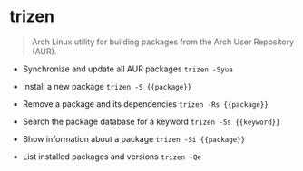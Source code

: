 # trizen
> Arch Linux utility for building packages from the Arch User Repository (AUR).

- Synchronize and update all AUR packages
`trizen -Syua`

- Install a new package
`trizen -S {{package}}`

- Remove a package and its dependencies
`trizen -Rs {{package}}`

- Search the package database for a keyword
`trizen -Ss {{keyword}}`

- Show information about a package
`trizen -Si {{package}}`

- List installed packages and versions
`trizen -Qe`
